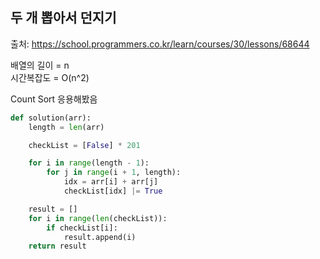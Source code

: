 ## 두 개 뽑아서 던지기

출처: https://school.programmers.co.kr/learn/courses/30/lessons/68644

배열의 길이 = n  
시간복잡도 = O(n^2)

Count Sort 응용해봤음
```python
def solution(arr):
    length = len(arr)

    checkList = [False] * 201

    for i in range(length - 1):
        for j in range(i + 1, length):
            idx = arr[i] + arr[j]
            checkList[idx] |= True

    result = []
    for i in range(len(checkList)):
        if checkList[i]:
            result.append(i)
    return result

```
